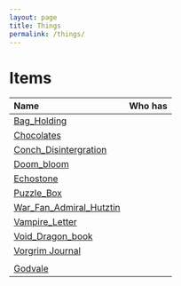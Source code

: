 ```yaml
---
layout: page
title: Things
permalink: /things/
---
```


# Items

| Name                                                            | Who has |
| :--------------------------------------------------------------- | ------- |
| [Bag_Holding](../things/Bag_Holding.md)                         |         |
| [Chocolates](../things/Chocolates.md)                           |         |
| [Conch_Disintergration](../things/Conch_Disintergration.md)     |         |
| [Doom_bloom](../things/Doom_bloom.md)                           |         |
| [Echostone](../things/Echostone.md)                             |         |
| [Puzzle_Box](../things/Puzzle_Box.md)                           |         |
| [War_Fan_Admiral_Hutztin](../things/War_Fan_Admiral_Hutztin.md) |         |
| [Vampire_Letter](../things/Vampire_Letter.md)                   |         |
| [Void_Dragon_book](../things/Void_Dragon_book.md)               |         |
| [Vorgrim Journal](../Attachments/Vorgrim_Journal.pdf)           |         |
|                                                                 |         |
|       [Godvale](../things/Godvale.md)                                                          |         |
